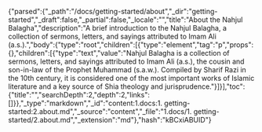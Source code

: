 {"parsed":{"_path":"/docs/getting-started/about","_dir":"getting-started","_draft":false,"_partial":false,"_locale":"","title":"About the Nahjul Balagha","description":"A brief introduction to the Nahjul Balagha, a collection of sermons, letters, and sayings attributed to Imam Ali (a.s.).","body":{"type":"root","children":[{"type":"element","tag":"p","props":{},"children":[{"type":"text","value":"Nahjul Balagha is a collection of sermons, letters, and sayings attributed to Imam Ali (a.s.), the cousin and son-in-law of the Prophet Muhammad (s.a.w.). Compiled by Sharif Razi in the 10th century, it is considered one of the most important works of Islamic literature and a key source of Shia theology and jurisprudence."}]}],"toc":{"title":"","searchDepth":2,"depth":2,"links":[]}},"_type":"markdown","_id":"content:1.docs:1. getting-started:2.about.md","_source":"content","_file":"1.docs/1. getting-started/2.about.md","_extension":"md"},"hash":"kBCxiABUID"}